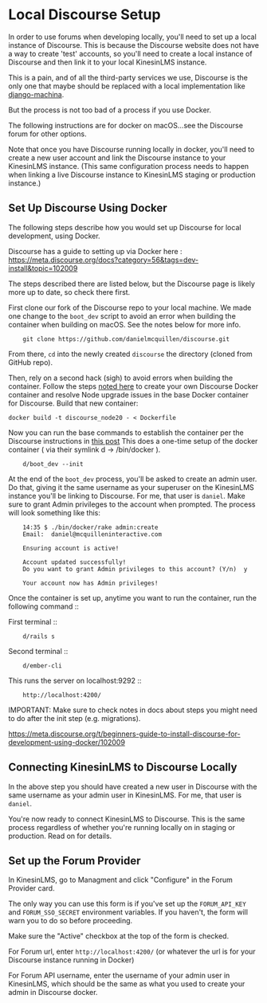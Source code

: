 # Local Discourse Setup

In order to use forums when developing locally, you'll need to set up a local instance of Discourse. This is because the
Discourse website does not have a way to create 'test' accounts, so you'll need to create a local instance of Discourse
and then link it to your local KinesinLMS instance.

This is a pain, and of all the third-party services we use, Discourse is the only one that maybe should
be replaced with a local implementation like [django-machina](https://django-machina.readthedocs.io/en/latest/).

But the process is not too bad of a process if you use Docker.

The following instructions are for docker on macOS...see the Discourse forum for other options.

Note that once you have Discourse running locally in docker, you'll need to create a new user account and link the
Discourse instance to your KinesinLMS instance. (This same configuration process needs to happen when linking a live
Discourse instance to KinesinLMS staging or production instance.)

## Set Up Discourse Using Docker

The following steps describe how you would set up Discourse for local development, using Docker.

Discourse has a guide to setting up via Docker
here : https://meta.discourse.org/docs?category=56&tags=dev-install&topic=102009

The steps described there are listed below, but the Discourse page is likely more up to date, so check there first.

First clone our fork of the Discourse repo to your local machine. We made one change to the `boot_dev` script
to avoid an error when building the container when building on macOS. See the notes below for more info.

```
    git clone https://github.com/danielmcquillen/discourse.git
```

From there, `cd` into the newly created `discourse` the directory (cloned from GitHub repo).

Then, rely on a second hack (sigh) to avoid errors when building the container. Follow the
steps [noted here](https://meta.discourse.org/t/install-discourse-for-development-using-docker/102009/284)
to create your own Discourse Docker container and resolve Node upgrade issues in the base Docker container for
Discourse. Build that new container:

```
docker build -t discourse_node20 - < Dockerfile
```

Now you can run the base commands to establish the container per the Discourse instructions
in [this post](https://meta.discourse.org/t/install-discourse-for-development-using-docker/102009/252)
This does a one-time setup of the docker container ( via their symlink d -> /bin/docker ).

```
    d/boot_dev --init
```

At the end of the `boot_dev` process, you'll be asked to create an admin user. Do that, giving it the same
username as your superuser on the KinesinLMS instance you'll be linking to Discourse. For me, that user is `daniel`.
Make sure to grant Admin privileges to the account when prompted. The process will look something like this:

```
    14:35 $ ./bin/docker/rake admin:create
    Email:  daniel@mcquilleninteractive.com

    Ensuring account is active!

    Account updated successfully!
    Do you want to grant Admin privileges to this account? (Y/n)  y

    Your account now has Admin privileges!
```

Once the container is set up, anytime you want to run the container, run the following command ::

First terminal ::

```
    d/rails s
```

Second terminal ::

```
    d/ember-cli
```

This runs the server on localhost:9292 ::

```
    http://localhost:4200/
```

IMPORTANT: Make sure to check notes in docs about steps you might need to do after the init step (e.g. migrations).

https://meta.discourse.org/t/beginners-guide-to-install-discourse-for-development-using-docker/102009

## Connecting KinesinLMS to Discourse Locally

In the above step you should have created a new user in Discourse with the same username as your admin
user in KinesinLMS. For me, that user is `daniel`.

You're now ready to connect KinesinLMS to Discourse. This is the same process regardless of whether
you're running locally on in staging or production. Read on for details.

## Set up the Forum Provider

In KinesinLMS, go to Managment and click "Configure" in the Forum Provider card.

The only way you can use this form is if you've set up the `FORUM_API_KEY` and `FORUM_SSO_SECRET` environment variables.
If you haven't, the form will warn you to do so before proceeding.

Make sure the "Active" checkbox at the top of the form is checked.

For Forum url, enter `http://localhost:4200/` (or whatever the url is for your Discourse instance running in Docker)

For Forum API username, enter the username of your admin user in KinesinLMS, which should be the same as what you used
to create your admin in Discourse docker.




